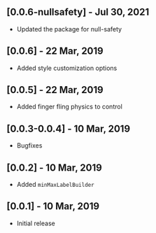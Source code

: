 ## [0.0.6-nullsafety] - Jul 30, 2021

- Updated the package for null-safety

## [0.0.6] - 22 Mar, 2019

- Added style customization options

## [0.0.5] - 22 Mar, 2019

- Added finger fling physics to control

## [0.0.3-0.0.4] - 10 Mar, 2019

- Bugfixes

## [0.0.2] - 10 Mar, 2019

- Added `minMaxLabelBuilder`

## [0.0.1] - 10 Mar, 2019

- Initial release
